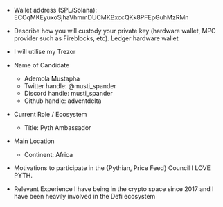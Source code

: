 - Wallet address (SPL/Solana): ECCqMKEyuxoSjhaVhmmDUCMKBxccQKk8PFEpGuhMzRMn

- Describe how you will custody your private key (hardware wallet, MPC provider such as Fireblocks, etc). Ledger hardware wallet
- I will utilise my Trezor 

- Name of Candidate
  - Ademola Mustapha
  - Twitter handle: @musti_spander
  - Discord handle: musti_spander
  - Github handle: adventdelta

- Current Role / Ecosystem
  - Title: Pyth Ambassador

- Main Location
  - Continent: Africa

- Motivations to participate in the {Pythian, Price Feed} Council
  I LOVE PYTH.

- Relevant Experience
 I have being in the crypto space since 2017 and I have been heavily involved in the Defi ecosystem
